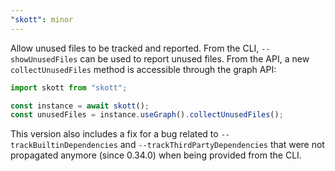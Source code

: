 ```yaml
---
"skott": minor
---
```


Allow unused files to be tracked and reported. From the CLI, `--showUnusedFiles` can be used to report unused files. From the API, a new `collectUnusedFiles` method is accessible through the graph API:

```js
import skott from "skott";

const instance = await skott();
const unusedFiles = instance.useGraph().collectUnusedFiles();
```

This version also includes a fix for a bug related to `--trackBuiltinDependencies` and `--trackThirdPartyDependencies` that were not propagated anymore (since 0.34.0) when being provided from the CLI.